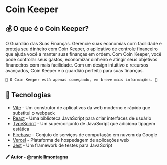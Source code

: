 # Coin Keeper

## 💰 O que é o Coin Keeper?

O Guardião das Suas Finanças. Gerencie suas economias com facilidade e proteja seu dinheiro
com Coin Keeper, o aplicativo de controle financeiro que ajuda você a manter suas finanças em ordem.
Com Coin Keeper, você pode controlar seus gastos, economizar dinheiro e atingir seus objetivos
financeiros com mais facilidade. Com um design intuitivo e recursos avançados, Coin Keeper é o
guardião perfeito para suas finanças.

```
🚧 O Coin Keeper está apenas começando, em breve mais informações. 🚧
```

## 📱 Tecnologias

- [Vite](https://vitejs.dev/) - Um construtor de aplicativos da web moderno e rápido que substitui o webpack
- [React](https://reactjs.org/) - Uma biblioteca JavaScript para criar interfaces de usuário
- [TypeScript](https://www.typescriptlang.org/) - Um superconjunto de JavaScript que adiciona tipagem estática
- [Firebase](https://firebase.google.com/) - Conjuto de serviços de computação em nuvem da Google
- [Vercel](https://vercel.com/) - Plataforma de hospedagem de aplicações web
- [Jest](https://jestjs.io/) - Um framework de testes para JavaScript

#### 🖊️ Autor - [@raniellimontagna](https://www.github.com/raniellimontagna)
